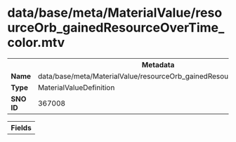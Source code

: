 <h1>data/base/meta/MaterialValue/resourceOrb_gainedResourceOverTime_color.mtv</h1><table><tr><th colspan="100%">Metadata</th></tr><tr><td><b>Name</b></td><td>data/base/meta/MaterialValue/resourceOrb_gainedResourceOverTime_color.mtv</td></tr><tr><td><b>Type</b></td><td>MaterialValueDefinition</td></tr><tr><td><b>SNO ID</b></td><td>367008</td></tr></table>

<table><tr><th colspan="100%">Fields</th></tr></table>

